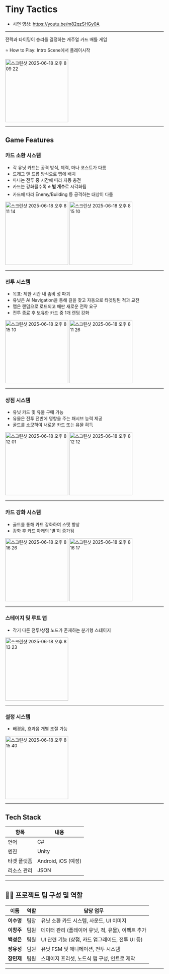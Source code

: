 # Tiny Tactics

- 시연 영상: https://youtu.be/m82qzSHGy0A

---
전략과 타이밍이 승리를 결정하는 캐주얼 카드 배틀 게임

⭐️ How to Play: Intro Scene에서 플레이시작

<img width="200" alt="스크린샷 2025-06-18 오후 8 09 22" src="https://github.com/user-attachments/assets/0b9f1fbd-ba18-41ac-af27-dfb7a534d9d9" />

---

## Game Features

### 카드 소환 시스템
- 각 유닛 카드는 공격 방식, 체력, 마나 코스트가 다름
- 드래그 앤 드롭 방식으로 맵에 배치
- 마나는 전투 중 시간에 따라 자동 충전
- 카드는 강화될수록 **⭐ 별 개수**로 시각화됨
- 카드에 따라 Enemy/Building 등 공격하는 대상이 다름
  
<img width="200" alt="스크린샷 2025-06-18 오후 8 11 14" src="https://github.com/user-attachments/assets/33a07596-d12e-4403-9a07-d97752cb94a2" />  <img width="200" alt="스크린샷 2025-06-18 오후 8 15 10" src="https://github.com/user-attachments/assets/1f9754a1-adc1-46c1-b87b-6144c261b39c" />

---

### 전투 시스템
- 목표: 제한 시간 내 좀비 성 파괴
- 유닛은 AI Navigation을 통해 길을 찾고 자동으로 타겟팅된 적과 교전
- 맵은 랜덤으로 로드되고 매판 새로운 전략 요구
- 전투 종료 후 보유한 카드 중 1개 랜덤 강화
  
<img width="200" alt="스크린샷 2025-06-18 오후 8 15 10" src="https://github.com/user-attachments/assets/2d693592-2c43-4c50-8a8e-be4a56656c9b" />  <img width="200" alt="스크린샷 2025-06-18 오후 8 11 26" src="https://github.com/user-attachments/assets/44d2d03b-53d3-4a54-8ea2-3e12ee1468cc" />

---

### 상점 시스템
- 유닛 카드 및 유물 구매 가능
- 유물은 전투 전반에 영향을 주는 패시브 능력 제공
- 골드를 소모하여 새로운 카드 또는 유물 획득
  
<img width="200" alt="스크린샷 2025-06-18 오후 8 12 01" src="https://github.com/user-attachments/assets/89cd1801-7b41-43d6-93cb-c73819fc4c41" />  <img width="200" alt="스크린샷 2025-06-18 오후 8 12 12" src="https://github.com/user-attachments/assets/9e59db36-ca1c-41d8-83c8-f7f4f8bf0343" />

---

### 카드 강화 시스템
- 골드를 통해 카드 강화하여 스탯 향상
- 강화 후 카드 아래의 '별'이 증가됨
  
<img width="200" alt="스크린샷 2025-06-18 오후 8 16 26" src="https://github.com/user-attachments/assets/4eab83f0-2087-426b-b967-a1299854cca9" />  <img width="200" alt="스크린샷 2025-06-18 오후 8 16 17" src="https://github.com/user-attachments/assets/07591d3e-9bea-4a3c-8630-cf80688223e2" />

---

### 스테이지 및 루트 맵
- 각기 다른 전투/상점 노드가 존재하는 분기형 스테이지
    
<img width="200" alt="스크린샷 2025-06-18 오후 8 13 23" src="https://github.com/user-attachments/assets/46e31188-d86a-41fa-be9f-03865f1e03d2" />

---

### 설정 시스템
- 배경음, 효과음 개별 조절 가능
  
<img width="200" alt="스크린샷 2025-06-18 오후 8 15 40" src="https://github.com/user-attachments/assets/6580b008-c68c-4f45-aeb5-acd6d403e678" />


---

## Tech Stack

| 항목           | 내용                          |
|----------------|-------------------------------|
| 언어            | C#                            |
| 엔진            | Unity                         |
| 타겟 플랫폼     | Android, iOS (예정)           |
| 리소스 관리     | JSON                          |

---

## 👨‍💻 프로젝트 팀 구성 및 역할

| 이름      | 역할 | 담당 업무                            |
| ------- | -- | -------------------------------- |
| **이수명** | 팀장 | 유닛 소환 카드 시스템, 사운드, UI 이미지        |
| **이창주** | 팀원 | 데이터 관리 (플레이어 유닛, 적, 유물), 이펙트 추가  |
| **백성은** | 팀원 | UI 관련 기능 (상점, 카드 업그레이드, 전투 UI 등) |
| **장유성** | 팀원 | 유닛 FSM 및 애니메이션, 전투 시스템           |
| **장민제** | 팀원 | 스테이지 프리셋, 노드식 맵 구성, 인트로 제작       |

---
